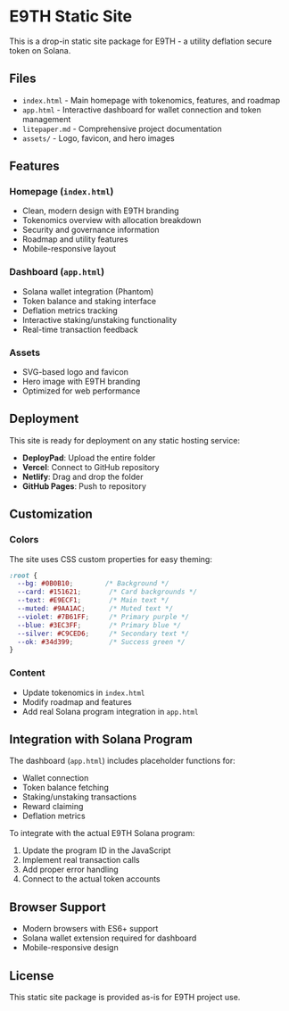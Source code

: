 # E9TH Static Site

This is a drop-in static site package for E9TH - a utility deflation secure token on Solana.

## Files

- `index.html` - Main homepage with tokenomics, features, and roadmap
- `app.html` - Interactive dashboard for wallet connection and token management
- `litepaper.md` - Comprehensive project documentation
- `assets/` - Logo, favicon, and hero images

## Features

### Homepage (`index.html`)
- Clean, modern design with E9TH branding
- Tokenomics overview with allocation breakdown
- Security and governance information
- Roadmap and utility features
- Mobile-responsive layout

### Dashboard (`app.html`)
- Solana wallet integration (Phantom)
- Token balance and staking interface
- Deflation metrics tracking
- Interactive staking/unstaking functionality
- Real-time transaction feedback

### Assets
- SVG-based logo and favicon
- Hero image with E9TH branding
- Optimized for web performance

## Deployment

This site is ready for deployment on any static hosting service:

- **DeployPad**: Upload the entire folder
- **Vercel**: Connect to GitHub repository
- **Netlify**: Drag and drop the folder
- **GitHub Pages**: Push to repository

## Customization

### Colors
The site uses CSS custom properties for easy theming:
```css
:root {
  --bg: #0B0B10;        /* Background */
  --card: #151621;       /* Card backgrounds */
  --text: #E9ECF1;       /* Main text */
  --muted: #9AA1AC;      /* Muted text */
  --violet: #7B61FF;     /* Primary purple */
  --blue: #3EC3FF;       /* Primary blue */
  --silver: #C9CED6;     /* Secondary text */
  --ok: #34d399;         /* Success green */
}
```

### Content
- Update tokenomics in `index.html`
- Modify roadmap and features
- Add real Solana program integration in `app.html`

## Integration with Solana Program

The dashboard (`app.html`) includes placeholder functions for:
- Wallet connection
- Token balance fetching
- Staking/unstaking transactions
- Reward claiming
- Deflation metrics

To integrate with the actual E9TH Solana program:
1. Update the program ID in the JavaScript
2. Implement real transaction calls
3. Add proper error handling
4. Connect to the actual token accounts

## Browser Support

- Modern browsers with ES6+ support
- Solana wallet extension required for dashboard
- Mobile-responsive design

## License

This static site package is provided as-is for E9TH project use.
